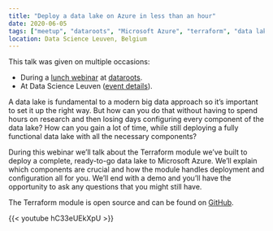 ```yaml
---
title: "Deploy a data lake on Azure in less than an hour"
date: 2020-06-05
tags: ["meetup", "dataroots", "Microsoft Azure", "terraform", "data lake"]
location: Data Science Leuven, Belgium
---
```


This talk was given on multiple occasions:

* During a [lunch webinar](https://www.meetup.com/dataroots-research/events/270741567/) at [dataroots](https://dataroots.io).
* At Data Science Leuven ([event details](https://www.meetup.com/data-science-leuven/events/273372837/)).

A data lake is fundamental to a modern big data approach so it’s important to set it up the right way. But how can you do that without having to spend hours on research and then losing days configuring every component of the data lake? How can you gain a lot of time, while still deploying a fully functional data lake with all the necessary components?

During this webinar we’ll talk about the Terraform module we’ve built to deploy a complete, ready-to-go data lake to Microsoft Azure. We’ll explain which components are crucial and how the module handles deployment and configuration all for you. We’ll end with a demo and you’ll have the opportunity to ask any questions that you might still have.

The Terraform module is open source and can be found on [GitHub](https://github.com/datarootsio/terraform-module-azure-datalake).

{{< youtube hC33eUEkXpU >}}
